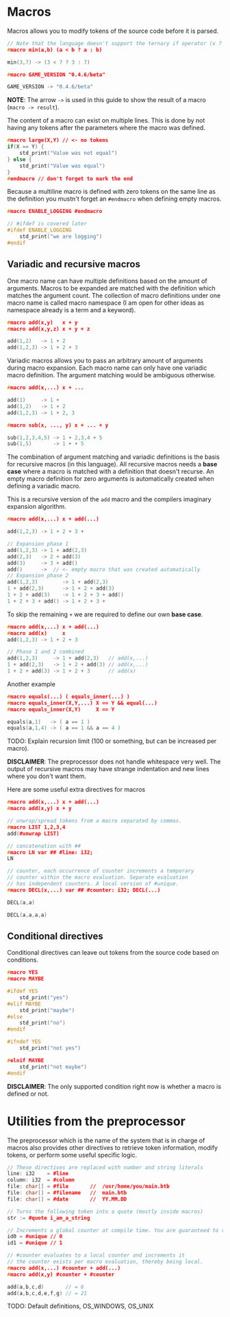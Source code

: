 # Macros
Macros allows you to modify tokens of the source code before it is parsed.

```c++
// Note that the language doesn't support the ternary if operator (x ? y : z).
#macro min(a,b) (a < b ? a : b)

min(3,7) -> (3 < 7 ? 3 : 7)

#macro GAME_VERSION "0.4.6/beta"

GAME_VERSION -> "0.4.6/beta"
```

**NOTE**: The arrow `->` is used in this guide to show the result of a macro (`macro -> result`).

The content of a macro can exist on multiple lines. This is done by not having any tokens after the parameters where the macro was defined.
```c++
#macro large(X,Y) // <- no tokens
if(X == Y) {
    std_print("Value was not equal")
} else {
    std_print("Value was equal")
}
#endmacro // don't forget to mark the end
```
Because a multiline macro is defined with zero tokens on the same line as the definition you mustn't forget an `#endmacro` when defining empty macros.
```c++
#macro ENABLE_LOGGING #endmacro

// #ifdef is covered later
#ifdef ENABLE_LOGGING
    std_print("we are logging")
#endif
```

## Variadic and recursive macros
One macro name can have multiple definitions based on the amount of arguments. Macros to be expanded are matched with the definition which matches the argument count. The collection of macro definitions under one macro name is called macro namespace (I am open for other ideas as namespace already is a term and a keyword).
```c++
#macro add(x,y)   x + y
#macro add(x,y,z) x + y + z

add(1,2)   -> 1 + 2
add(1,2,3) -> 1 + 2 + 3
```
Variadic macros allows you to pass an arbitrary amount of arguments during macro expansion. Each macro name can only have one variadic macro definition. The argument matching would be ambiguous otherwise.
```c++
#macro add(x,...) x + ...

add(1)     -> 1 +
add(1,2)   -> 1 + 2
add(1,2,3) -> 1 + 2, 3

#macro sub(x, ..., y) x + ... + y

sub(1,2,3,4,5) -> 1 + 2,3,4 + 5
sub(1,5)       -> 1 + + 5
```
The combination of argument matching and variadic definitions is the basis for recursive macros (in this language). All recursive macros needs a **base case** where a macro is matched with a definition that doesn't recurse. An empty macro definition for zero arguments is automatically created when defining a variadic macro.

This is a recursive version of the `add` macro and the compilers imaginary expansion algorithm.
```c++
#macro add(x,...) x + add(...)

add(1,2,3) -> 1 + 2 + 3 +

// Expansion phase 1
add(1,2,3) -> 1 + add(2,3)
add(2,3)   -> 2 + add(3)
add(3)     -> 3 + add()
add()      ->  // <- empty macro that was created automatically
// Expansion phase 2
add(1,2,3)        -> 1 + add(2,3)
1 + add(2,3)      -> 1 + 2 + add(3)
1 + 2 + add(3)    -> 1 + 2 + 3 + add()
1 + 2 + 3 + add() -> 1 + 2 + 3 +
```

To skip the remaining `+` we are required to define our own **base case**.
```c++
#macro add(x,...) x + add(...)
#macro add(x)     x
add(1,2,3) -> 1 + 2 + 3

// Phase 1 and 2 combined
add(1,2,3)     -> 1 + add(2,3)   // add(x,...)
1 + add(2,3)   -> 1 + 2 + add(3) // add(x,...)
1 + 2 + add(3) -> 1 + 2 + 3      // add(x)
```

Another example
```c++
#macro equals(...) ( equals_inner(...) )
#macro equals_inner(X,Y,...) X == Y && equal(...)
#macro equals_inner(X,Y)     X == Y

equals(a,1)   -> ( a == 1 )
equals(a,1,4) -> ( a == 1 && a == 4 )
```

TODO: Explain recursion limit (100 or something, but can be increased per macro).

**DISCLAIMER**: The preprocessor does not handle whitespace very well. The output of recursive macros may have strange indentation and new lines where you don't want them.

Here are some useful extra directives for macros
```c++
#macro add(x,...) x + add(...)
#macro add(x,y) x + y

// unwrap/spread tokens from a macro separated by commas.
#macro LIST 1,2,3,4
add(#unwrap LIST)

// concatenation with ##
#macro LN var ## #line: i32;
LN

// counter, each occurrence of counter increments a temporary
// counter within the macro evaluation. Separate evaluation
// has independent counters. A local version of #unique.
#macro DECL(x,...) var ## #counter: i32; DECL(...)

DECL(a,a)

DECL(a,a,a,a)
```

## Conditional directives
Conditional directives can leave out tokens from the source code based on conditions.
```c++
#macro YES
#macro MAYBE

#ifdef YES
    std_print("yes")
#elif MAYBE
    std_print("maybe")
#else
    std_print("no")
#endif

#ifndef YES
    std_print("not yes")

#elnif MAYBE
    std_print("not maybe")
#endif
```

**DISCLAIMER**: The only supported condition right now is whether a macro is defined or not.

# Utilities from the preprocessor
The preprocessor which is the name of the system that is in charge of macros also provides other directives to retrieve token information, modify tokens, or perform some useful specific logic.
```c++
// These directives are replaced with number and string literals
line: i32    = #line
column: i32  = #column
file: char[] = #file       //  /usr/home/you/main.btb
file: char[] = #filename   //  main.btb
file: char[] = #date       //  YY.MM.DD

// Turns the following token into a quote (mostly inside macros)
str := #quote i_am_a_string

// Increments a global counter at compile time. You are guaranteed to receive a unique unsigned 32-bit integer.
id0 = #unique // 0
id1 = #unique // 1

// #counter evaluates to a local counter and increments it
// the counter exists per macro evaluation, thereby being local.
#macro add(x,...) #counter + add(...)
#macro add(x,y) #counter + #counter

add(a,b,c,d)       // = 6
add(a,b,c,d,e,f,g) // = 21
```


TODO: Default definitions, OS_WINDOWS, OS_UNIX